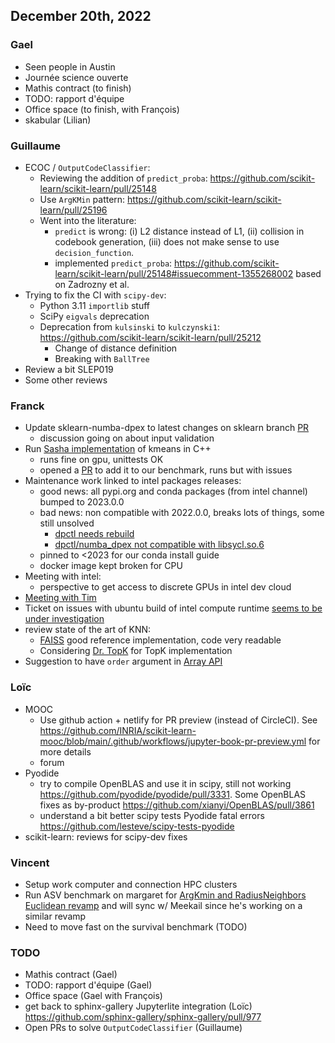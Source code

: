 ## December 20th, 2022

### Gael

- Seen people in Austin
- Journée science ouverte
- Mathis contract (to finish)
- TODO: rapport d'équipe
- Office space (to finish, with François)
- skabular (Lilian)

### Guillaume

- ECOC / `OutputCodeClassifier`:
    - Reviewing the addition of `predict_proba`: https://github.com/scikit-learn/scikit-learn/pull/25148
    - Use `ArgKMin` pattern: https://github.com/scikit-learn/scikit-learn/pull/25196
    - Went into the literature:
        - `predict` is wrong: (i) L2 distance instead of L1, (ii) collision in codebook generation, (iii) does not make sense to use `decision_function`.
        - implemented `predict_proba`: https://github.com/scikit-learn/scikit-learn/pull/25148#issuecomment-1355268002 based on Zadrozny et al. 
- Trying to fix the CI with `scipy-dev`:
    - Python 3.11 `importlib` stuff
    - SciPy `eigvals` deprecation
    - Deprecation from `kulsinski` to `kulczynski1`: https://github.com/scikit-learn/scikit-learn/pull/25212
        - Change of distance definition
        - Breaking with `BallTree`
- Review a bit SLEP019
- Some other reviews

### Franck

- Update sklearn-numba-dpex to latest changes on sklearn branch [PR](https://github.com/soda-inria/sklearn-numba-dpex/pull/74)
    - discussion going on about input validation
- Run [Sasha implementation](https://github.com/oleksandr-pavlyk/kmeans_dpcpp/) of kmeans in C++ 
    - runs fine on gpu, unittests OK
    - opened a [PR](https://github.com/soda-inria/sklearn-numba-dpex/pull/75) to add it to our benchmark, runs but with issues
- Maintenance work linked to intel packages releases:
    - good news: all pypi.org and conda packages (from intel channel) bumped to 2023.0.0
    - bad news: non compatible with 2022.0.0, breaks lots of things, some still unsolved
        - [dpctl needs rebuild](https://github.com/IntelPython/dpctl/issues/1022)
        - [dpctl/numba_dpex not compatible with libsycl.so.6](https://github.com/IntelPython/dpctl/issues/1023)
    - pinned to <2023 for our conda install guide
    - docker image kept broken for CPU
- Meeting with intel:
    - perspective to get access to discrete GPUs in intel dev cloud
- [Meeting with Tim](https://hackmd.io/--MJTgQzSFSYaaAgcJWQZg?edit)
- Ticket on issues with ubuntu build of intel compute runtime [seems to be under investigation](https://github.com/intel/compute-runtime/issues/588)
- review state of the art of KNN:
    - [FAISS](https://github.com/facebookresearch/faiss/) good reference implementation, code very readable
    - Considering [Dr. TopK](https://dl.acm.org/doi/pdf/10.1145/3183713.3183735?casa_token=qebx_N62mYoAAAAA:7w9gEu0K9zL76lSzHwyx3DojNZlMN1K-3DCALmSJeWwT3LRqIREbRcm_CjqZXnv8_-eNG5xWWBQ) for TopK implementation
- Suggestion to have `order` argument in [Array API](https://github.com/data-apis/array-api/issues/571)

### Loïc

- MOOC
  + Use github action + netlify for PR preview (instead of CircleCI). See https://github.com/INRIA/scikit-learn-mooc/blob/main/.github/workflows/jupyter-book-pr-preview.yml for more details
  + forum
- Pyodide
  + try to compile OpenBLAS and use it in scipy, still not working https://github.com/pyodide/pyodide/pull/3331. Some OpenBLAS fixes as by-product https://github.com/xianyi/OpenBLAS/pull/3861
  + understand a bit better scipy tests Pyodide fatal errors https://github.com/lesteve/scipy-tests-pyodide
- scikit-learn: reviews for scipy-dev fixes

### Vincent

- Setup work computer and connection HPC clusters
- Run ASV benchmark on margaret for [ArgKmin and RadiusNeighbors Euclidean revamp](https://github.com/scikit-learn/scikit-learn/pull/25170) and will sync w/ Meekail since he's working on a similar revamp
- Need to move fast on the survival benchmark (TODO)

### TODO

- Mathis contract (Gael)
- TODO: rapport d'équipe (Gael)
- Office space (Gael with François)
- get back to sphinx-gallery Jupyterlite integration (Loïc) https://github.com/sphinx-gallery/sphinx-gallery/pull/977
- Open PRs to solve `OutputCodeClassifier` (Guillaume)
